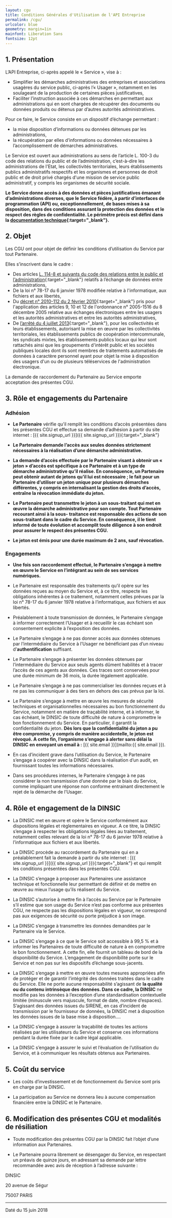 ```yaml
---
layout: cgu
title: Conditions Générales d'Utilisation de l'API Entreprise
permalink: /cgu/
urlcolor: blue
geometry: margin=1in
mainfont: Liberation Sans
fontsize: 12pt
---
```


## 1. Présentation

L’API Entreprise, ci-après appelé le « Service », vise à :

- Simplifier les démarches administratives des entreprises et associations usagères du service public, ci-après l’« Usager », notamment en les soulageant de la production de certaines pièces justificatives,
- Faciliter l’instruction associée à ces démarches en permettant aux administrations qui en sont chargées de récupérer des documents ou données produits ou détenus par d’autres autorités administratives.

Pour ce faire, le Service consiste en un dispositif d’échange permettant :

- la mise disposition d’informations ou données détenues par les administrations,
- la récupération par elles d’informations ou données nécessaires à l’accomplissement de démarches administratives.

Le Service est ouvert aux administrations au sens de l’article L. 100-3 du code des relations du public et de l’administration, c’est-à-dire les administrations de l'Etat, les collectivités territoriales, leurs établissements publics administratifs respectifs et les organismes et personnes de droit public et de droit privé chargés d'une mission de service public administratif, y compris les organismes de sécurité sociale.

**Le Service donne accès à des données et pièces justificatives émanant d’administrations diverses, que le Service fédère, à partir d’interfaces de programmation (API) ou, exceptionnellement, de bases mises à sa disposition, dans des conditions assurant la protection des données et le respect des règles de confidentialité. Le périmètre précis est défini dans la [documentation technique](https://entreprise.api.gouv.fr/documentation){:target="_blank"}.**

## 2. Objet

Les CGU ont pour objet de définir les conditions d’utilisation du Service par tout Partenaire.

Elles s’inscrivent dans le cadre :

- Des articles [L. 114-8 et suivants du code des relations entre le public et l’administration](https://www.legifrance.gouv.fr/affichCode.do%3Bjsessionid=AC5DECE620E35683EFD6CD54C0964732.tplgfr35s_3?idSectionTA=LEGISCTA000031367410&cidTexte=LEGITEXT000031366350&dateTexte=20170808){:target="_blank"} relatifs à l’échange de données entre administrations,
- De la loi n° 78-17 du 6 janvier 1978 modifiée relative à l'informatique, aux fichiers et aux libertés,
- Du [décret n° 2010-112 du 2 février 2010](https://www.legifrance.gouv.fr/affichTexte.do?cidTexte=JORFTEXT000021779444&categorieLien=id){:target="_blank"} pris pour l'application des articles 9, 10 et 12 de l'ordonnance n° 2005-1516 du 8 décembre 2005 relative aux échanges électroniques entre les usagers et les autorités administratives et entre les autorités administratives,
- De [l’arrêté du 4 juillet 2013](https://www.legifrance.gouv.fr/affichTexte.do?cidTexte=JORFTEXT000027697207){:target="_blank"}, pour les collectivités et leurs établissements, autorisant la mise en œuvre par les collectivités territoriales, les établissements publics de coopération intercommunale, les syndicats mixtes, les établissements publics locaux qui leur sont rattachés ainsi que les groupements d'intérêt public et les sociétés publiques locales dont ils sont membres de traitements automatisés de données à caractère personnel ayant pour objet la mise à disposition des usagers d'un ou de plusieurs téléservices de l'administration électronique.

La demande de raccordement du Partenaire au Service emporte acceptation des présentes CGU.

## 3. Rôle et engagements du Partenaire

### Adhésion

- **Le Partenaire** vérifie qu’il remplit les conditions d’accès présentées dans les présentes CGU et effectue sa demande d’adhésion à partir du site internet : [{{ site.signup_url }}]({{ site.signup_url }}){:target="_blank"}

- **Le Partenaire demande l’accès aux seules données strictement nécessaires à la
réalisation d’une démarche administrative.**

- **La demande d’accès effectuée par le Partenaire visant à obtenir un « jeton » d’accès est spécifique à ce Partenaire et à un type de démarche administrative qu’il réalise. En conséquence, un Partenaire peut obtenir autant de jetons qu’il lui est nécessaire ; le fait pour un Partenaire d’utiliser un jeton unique pour plusieurs démarches différentes, y compris en internalisant la gestion des droits d’accès, entraîne la révocation immédiate du jeton.**

- **Le Partenaire peut transmettre le jeton à un sous-traitant qui met en œuvre la démarche administrative pour son compte. Tout Partenaire recourant ainsi à la sous- traitance est responsable des actions de son sous-traitant dans le cadre du Service. En conséquence, il le tient informé de toute évolution et accomplit toute diligence à son endroit pour assurer le respect des présentes CGU.**

- **Le jeton est émis pour une durée maximum de 2 ans, sauf révocation.**

### Engagements

- **Une fois son raccordement effectué, le Partenaire s’engage à mettre en œuvre le Service en l’intégrant au sein de ses services numériques.**

- Le Partenaire est responsable des traitements qu’il opère sur les données reçues au moyen du Service et, à ce titre, respecte les obligations inhérentes à ce traitement, notamment celles prévues par la loi n° 78-17 du 6 janvier 1978 relative à l’informatique, aux fichiers et aux libertés.

- Préalablement à toute transmission de données, le Partenaire s’engage à informer correctement l’Usager et à recueillir le cas échéant son consentement explicite à l’exposition des données.

- Le Partenaire s’engage à ne pas donner accès aux données obtenues par l’intermédiaire du Service à l’Usager ne bénéficiant pas d’un niveau d’**authentification** suffisant.

- Le Partenaire s’engage à présenter les données obtenues par l’intermédiaire du Service aux seuls agents dûment habilités et à tracer l’accès de ces agents aux données. Ces traces sont conservées pour une durée minimum de 36 mois, la durée légalement applicable.

- Le Partenaire s’engage à ne pas commercialiser les données reçues et à ne pas les communiquer à des tiers en dehors des cas prévus par la loi.

- Le Partenaire s’engage à mettre en œuvre les mesures de sécurité techniques et organisationnelles nécessaires au bon fonctionnement du Service, notamment en matière de traçabilité interne, et à informer, le cas échéant, le DINSIC de toute difficulté de nature à compromettre le bon fonctionnement du Service. En particulier, il garantit la confidentialité du jeton. **Dès lors que la confidentialité du jeton a pu être compromise, y compris de manière accidentelle, le jeton est révoqué. A cette fin, l’organisme s’engage à alerter sans délai la DINSIC en envoyant un email à :** [{{ site.email }}](mailto:{{ site.email }}).

- En cas d’incident grave dans l’utilisation du Service, le Partenaire s’engage à coopérer avec la DINSIC dans la réalisation d’un audit, en fournissant toutes les informations nécessaires.

- Dans ses procédures internes, le Partenaire s’engage à ne pas considérer la non transmission d’une donnée par le biais du Service, comme impliquant une réponse non conforme entrainant directement le rejet de la démarche de l’Usager.

## 4. Rôle et engagement de la DINSIC

- La DINSIC met en œuvre et opère le Service conformément aux dispositions légales et règlementaires en vigueur. A ce titre, la DINSIC s’engage à respecter les obligations légales liées au traitement, notamment celles relevant de la loi n° 78-17 du 6 janvier 1978 relative à l’informatique aux fichiers et aux libertés.

- La DINSIC procède au raccordement du Partenaire qui en a préalablement fait la demande à partir du site internet : [{{ site.signup_url }}]({{ site.signup_url }}){:target="_blank"}
 et qui remplit les conditions présentées dans les présentes CGU.

- La DINSIC s’engage à proposer aux Partenaires une assistance technique et fonctionnelle leur permettant de définir et de mettre en œuvre au mieux l’usage qu’ils réalisent du Service.

- La DINSIC s’autorise à mettre fin à l’accès au Service par le Partenaire s’il estime que son usage du Service n’est pas conforme aux présentes CGU, ne respecte pas les dispositions légales en vigueur, ne correspond pas aux exigences de sécurité ou porte préjudice à son image.

- La DINSIC s’engage à transmettre les données demandées par le Partenaire via le Service.

- La DINSIC s’engage à ce que le Service soit accessible à 99,5 % et à informer les Partenaires de toute difficulté de nature à en compromettre le bon fonctionnement. A cette fin, elle fournit un tableau de bord de la disponibilité du Service. L’engagement de disponibilité porte sur le Service et non pas sur les dispositifs d’échange sous-jacents.

- La DINSIC s’engage à mettre en œuvre toutes mesures appropriées afin de protéger et de garantir l’intégrité des données traitées dans le cadre du Service. Elle ne porte aucune responsabilité s’agissant de **la qualité ou du contenu intrinsèque des données. Dans ce cadre, la DINSIC** ne modifie pas les données à l’exception d’une standardisation contextuelle limitée (minuscule vers majuscule, format de date, nombre d’espaces). S’agissant des données issues du SIRENE, en cas d’incident de transmission par le fournisseur de données, la DINSIC met à disposition les données issues de la base mise à disposition....

- La DINSIC s’engage à assurer la traçabilité de toutes les actions réalisées par les utilisateurs du Service et conserve ces informations pendant la durée fixée par le cadre légal applicable.

- La DINSIC s’engage à assurer le suivi et l’évaluation de l’utilisation du Service, et à communiquer les résultats obtenus aux Partenaires.

## 5. Coût du service

- Les coûts d’investissement et de fonctionnement du Service sont pris en charge par la DINSIC.

- La participation au Service ne donnera lieu à aucune compensation financière entre la DINSIC et le Partenaire.

## 6. Modification des présentes CGU et modalités de résiliation

- Toute modification des présentes CGU par la DINSIC fait l’objet d’une information aux Partenaires.

- Le Partenaire pourra librement se désengager du Service, en respectant un préavis de quinze jours, en adressant sa demande par lettre recommandée avec avis de réception à l’adresse suivante :

DINSIC

20 avenue de Ségur

75007 PARIS

---
Daté du 15 juin 2018
